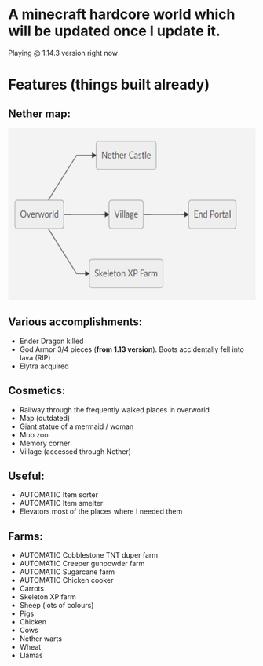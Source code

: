 # A minecraft hardcore world which will be updated once I update it.
Playing @ 1.14.3 version right now

# Features (things built already)

## Nether map:
<img src="https://raw.githubusercontent.com/marusqq/minecraft_save/master/misc/nethermap.png" alt="Nether Map"
	title="Map of the nether" width="600" height="350" />


## Various accomplishments:

- Ender Dragon killed
- God Armor 3/4 pieces (**from 1.13 version**). Boots accidentally fell into lava (RIP)
- Elytra acquired

## Cosmetics:

- Railway through the frequently walked places in overworld
- Map (outdated)
- Giant statue of a mermaid / woman
- Mob zoo
- Memory corner
- Village (accessed through Nether)

## Useful:

- AUTOMATIC Item sorter
- AUTOMATIC Item smelter
- Elevators most of the places where I needed them

## Farms:

- AUTOMATIC Cobblestone TNT duper farm
- AUTOMATIC Creeper gunpowder farm
- AUTOMATIC Sugarcane farm
- AUTOMATIC Chicken cooker
- Carrots
- Skeleton XP farm
- Sheep (lots of colours)
- Pigs 
- Chicken
- Cows
- Nether warts
- Wheat
- Llamas

